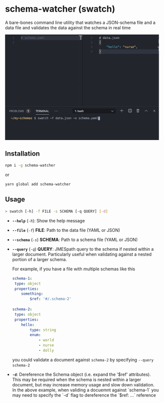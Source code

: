 # schema-watcher (swatch)

A bare-bones command line utility that watches a JSON-schema file and a data file
and validates the data against the schema in real time

![swatch demo](https://github.com/jdthorpe/schema-watcher/raw/master/demo.gif)

## Installation

```sh
npm i -g schema-watcher
```

or

```sh
yarn global add schema-watcher
```

## Usage

```sh
> swatch [-h] -f FILE -s SCHEMA [-q QUERY] [-d]
```

* **`--help`** (*`-h`*): Show the help message
* **`--file`** (*`-f`*) **FILE**:  Path to the data file (YAML or JSON)
* **`--schema`** (*`-s`*) **SCHEMA**: Path to a schema file (YAML or JSON)
* **`--query`** (*`-q`*) **QUERY**: JMESpath query to the schema if nested
    within a larger document. Particularly useful when validating against a
    nested portion of a larger schema. 
    
    For example, if you have a file with multiple schemas like this

    ```yaml
    schema-1:
     type: object
     properties: 
        something:
            $ref: '#/.schema-2'
         
    schema-2:
     type: object
     properties: 
        hello:
            type: string
            enum:
                - world
                - nurse
                - dolly
    ```
    
    you could validate a document against `schema-2` by specifying `--query schema-2`

* **`-d`**: Dereference the Schema object (i.e. expand the '$ref' attributes).
    This may be required when the schema is nested within a larger document,
    but may increase memory usage and slow down validation.  In the above example, when validing a docuemnt against `schema-1` you may need to specify the `-d` flag to dereference the `$ref: ...` reference
